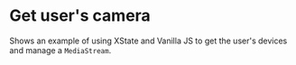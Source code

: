 # Get user's camera

Shows an example of using XState and Vanilla JS to get the user's devices and manage a `MediaStream`.
